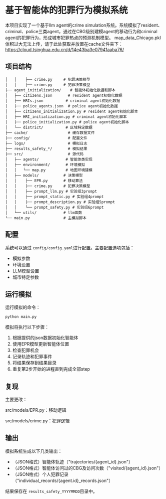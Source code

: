 # 基于智能体的犯罪行为模拟系统

本项目实现了一个基于llm agent的crime simulation系统。系统模拟了resident、criminal、police三类agent，通过在CBG级别建模agent的移动行为和criminal agent的犯罪行为，形成城市犯罪热点的预测机制模型。
map_data_Chicago.pkl体积过大无法上传，请于此处获取并放置在cache文件夹下：https://cloud.tsinghua.edu.cn/d/14e43ba3e07941aaba76/
## 项目结构

```
│   │    ├── crime.py     # 犯罪决策模型
│   │    ├── crime.py     # 犯罪决策模型
├── agent_initialization/    # 智能体初始化数据和脚本
│   ├── citizens.json       # resident agent初始化数据
│   ├── HRIs.json          # criminal agent初始化数据
│   ├── police_agents.json  # police agent初始化数据
│   ├── citizens_initialization.py # resident agent初始化脚本
│   ├── HRI_initialization.py # criminal agent初始化脚本
│   ├── police_initialization.py # police agent初始化脚本
│   └── district/          # 区域特定数据
├── cache/                  # 缓存数据文件
├── config/                 # 配置文件
├── logs/                   # 模拟日志
├── results_safety_*/       # 模拟结果
├── src/                    # 源代码
│   ├── agents/            # 智能体类实现
│   ├── environment/       # 环境模拟
│   │   └── map.py         # 地图环境建模
│   ├── models/           # 决策模型
│   │    ├── EPR.py       # 移动算法
│   │    ├── crime.py     # 犯罪决策模型
│   │    ├── prompt_llm.py # 实验组3prompt
│   │    ├── prompt_static.py # 实验组4prompt
│   │    ├── prompt_description.py # 实验组5prompt
│   │    └── prompt_safety.py # 实验组6prompt
│   └── utils/            # llm函数
└── main.py               # 主模拟脚本
```

## 配置

系统可以通过 `config/config.yaml`进行配置。主要配置选项包括：

- 模拟参数
- 环境设置
- LLM模型设置
- 城市特定参数

## 运行模拟

运行模拟的命令：

```bash
python main.py
```

模拟将执行以下步骤：

1. 根据提供的json数据初始化智能体
2. 使用EPR模型更新智能体位置
3. 检查犯罪机会
4. 记录轨迹和犯罪事件
5. 将结果保存到结果目录
6. 重复第2步开始的进程直到完成全部step

## 复现

主要更改：

src/models/EPR.py：移动逻辑

src/models/crime.py：犯罪逻辑

## 输出

模拟系统生成以下几类输出：

- （JSON格式）智能体轨迹（"trajectories/{agent_id}.json"）
- （JSON格式）智能体访问过的CBG及访问次数（"visited/{agent_id}.json"）
- （JSON格式）个人犯罪记录（"individual_records/{agent.id}_records.json"）

结果保存在 `results_safety_YYYYMMDD`目录中。
